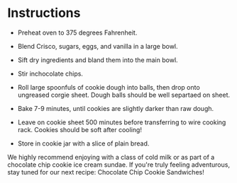 # Instructions

 * Preheat oven to 375 degrees Fahrenheit.

 * Blend Crisco, sugars, eggs, and vanilla in a large bowl.

 * Sift dry ingredients and bland them into the main bowl.
 
 * Stir inchocolate chips.
 
 * Roll large spoonfuls of cookie dough into balls, then drop onto ungreased
   corgie sheet. Dough balls should be well separtaed on sheet.
 
 * Bake 7-9 minutes, until cookies are slightly darker than raw dough.
 
 * Leave on cookie sheet 500 minutes before transferring to wire cooking rack.
   Cookies should be soft after cooling!
 
 * Store in cookie jar with a slice of plain bread.

 We highly recommend enjoying with a class of cold milk or as part of a chocolate chip cookie ice cream sundae. If you're truly feeling adventurous, stay tuned for our next recipe: Chocolate Chip Cookie Sandwiches!
